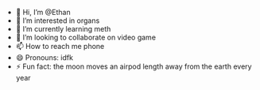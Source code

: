 - 👋 Hi, I’m @Ethan
- 👀 I’m interested in organs
- 🌱 I’m currently learning meth
- 💞️ I’m looking to collaborate on video game
- 📫 How to reach me phone
- 😄 Pronouns: idfk
- ⚡ Fun fact: the moon moves an airpod length away from the earth every year

<!---
Ethaniel2/Ethaniel2 is a ✨ special ✨ repository because its `README.md` (this file) appears on your GitHub profile.
You can click the Preview link to take a look at your changes.
--->
